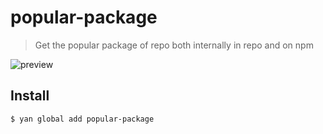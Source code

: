 # popular-package

> Get the popular package of repo both internally in repo and on npm

![preview](https://raw.githubusercontent.com/ajaymathur/popular-package/master/github/preview.png)

## Install

```sh
$ yan global add popular-package
```

